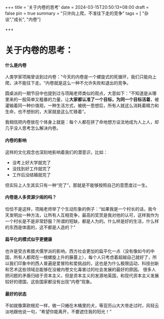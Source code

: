 +++
title = '关于内卷的思考'
date = 2024-03-15T20:50:13+08:00
draft = false
pin = true
summary = "只许向上爬，不准往下走的竞争"
tags = [ "杂谈","成长", "内卷"]

+++
# 关于内卷的思考：
#### 什么是内卷
人类学家项飚曾谈到过内卷：“今天的内卷是一个螺旋式的死循环，我们只能向上爬，决不能往下走。“内卷就是这么一种不允许失败和退出的竞争。

圆桌派的一期节目中也提到过与项飚老师类似的观点，大意如下：”不知道是从哪里来的一股简单又粗暴的力量，让**大家都认准了一个目标，为同一个目标活着**，被灌输着同一种价值观，一种生活方式，被统一思想后，所有人就这么消耗着精力和生命，也不想别的，大家就是这么忙碌着“。

我相信把内卷放在个体身上就是：每个人都在拼了命地想方设法地成为人上人，却几乎没人思考怎么解决内卷。

#### 内卷的影响
这样的文化观念也深刻地影响着我们的潜意识，比如：
- 没考上好大学就完了
- 没找到好工作就完了
- 工作后没结婚就完了

但实际上人生其实只有一种“完了”，那就是不能够按照自己的意愿度过一生。

#### 内卷是人多资源少闹的吗？
恰恰不是这样，项飚老师举了个生动形象的例子：“如果我是一个村长的话，我今天发明出一种方法，让所有人互相竞争，最高的奖赏是我对他的认可，这样我作为一个村长是不是非常舒服？所谓的短缺，都是人为的。什么样是好的生活，什么样的东西是体面的，这不都是人造的？”

#### 扁平化的模式似乎更健康
也许是受古希腊犬儒学派的影响，西方社会更加的扁平化一点（没有像如今的中国，所有人都爬在一根螺旋上升的藤蔓上），每个人只考虑着超越自己就好了，所以我们印象中的西人普遍是爱冒险和爱挑战的，这也是为什么极限运动、科技创新和艺术这些领域总能够在没被内卷文化毒害过的社会发展的最好的原因。
很多人把问题的矛盾归结于资本主义，但是资本主义的发源地英国，和现代资本主义发展较好的德国，这些国家都没有出现“内卷”现象。

#### 最好的状态
不如就像第欧根尼一样，做一只蜷在木桶里的犬，等亚历山大大帝走过时，风轻云淡地跟他说一句，“希望你能离开，不要遮住我的阳光！”